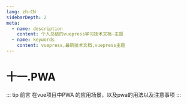 ```yaml
---
lang: zh-CN
sidebarDepth: 2
meta:
  - name: description
    content: 个人总结的vuepress学习技术文档-主题
  - name: keywords
    content: vuepress,最新技术文档,vuepress主题
---
```


# 十一.PWA

::: tip 前言
在vue项目中PWA 的应用场景，以及pwa的用法以及注意事项
:::

##
